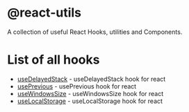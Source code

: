# @react-utils
A collection of useful React Hooks, utilities and Components.

# List of all hooks
*   [useDelayedStack](/packages/hooks/useDelayedStack/readme.md) - useDelayedStack hook for react
*   [usePrevious](/packages/hooks/usePrevious/readme.md) - usePrevious hook for react
*   [useWindowsSize](/packages/hooks/useWindowsSize/readme.md) - useWindowsSize hook for react
*   [useLocalStorage](/packages/hooks/useLocalStorage/readme.md) - useLocalStorage hook for react